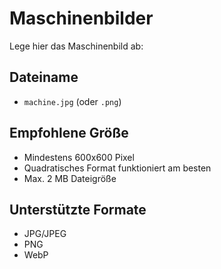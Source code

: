 # Maschinenbilder

Lege hier das Maschinenbild ab:

## Dateiname
- `machine.jpg` (oder `.png`)

## Empfohlene Größe
- Mindestens 600x600 Pixel
- Quadratisches Format funktioniert am besten
- Max. 2 MB Dateigröße

## Unterstützte Formate
- JPG/JPEG
- PNG
- WebP
